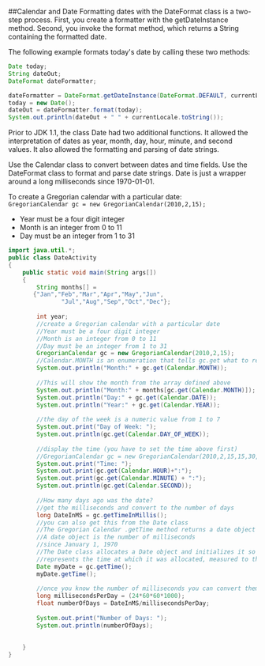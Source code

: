 ##Calendar and Date
Formatting dates with the DateFormat class is a two-step process. First, you create a formatter with the getDateInstance method. Second, you invoke the format method, which returns a String containing the formatted date. 

The following example formats today's date by calling these two methods:

```java
Date today;
String dateOut;
DateFormat dateFormatter;

dateFormatter = DateFormat.getDateInstance(DateFormat.DEFAULT, currentLocale);
today = new Date();
dateOut = dateFormatter.format(today);
System.out.println(dateOut + " " + currentLocale.toString());
```

Prior to JDK 1.1, the class Date had two additional functions. It allowed the interpretation of dates as year, month, day, hour, minute, and second values. It also allowed the formatting and parsing of date strings. 

Use the Calendar class to convert between dates and time fields. Use the DateFormat class to format and parse date strings. Date is just a wrapper around a long milliseconds since 1970-01-01.

To create a Gregorian calendar with a particular date:<br/>
```GregorianCalendar gc = new GregorianCalendar(2010,2,15);```

 * Year must be a four digit integer
 * Month is an integer from 0 to 11
 * Day must be an integer from 1 to 31


```java
import java.util.*;
public class DateActivity
{
	public static void main(String args[])
	{
	    String months[] = 
       {"Jan","Feb","Mar","Apr","May","Jun",
               "Jul","Aug","Sep","Oct","Dec"};
		
		int year;
		//create a Gregorian calendar with a particular date
		//Year must be a four digit integer
		//Month is an integer from 0 to 11
		//Day must be an integer from 1 to 31
		GregorianCalendar gc = new GregorianCalendar(2010,2,15);
        //Calendar.MONTH is an enumeration that tells gc.get what to return
		System.out.println("Month:" + gc.get(Calendar.MONTH));
		
        //This will show the month from the array defined above
		System.out.println("Month:" + months[gc.get(Calendar.MONTH)]);
		System.out.println("Day:" + gc.get(Calendar.DATE));
		System.out.println("Year:" + gc.get(Calendar.YEAR));
		
		//the day of the week is a numeric value from 1 to 7
		System.out.print("Day of Week: ");
		System.out.println(gc.get(Calendar.DAY_OF_WEEK));
		
		//display the time (you have to set the time above first)
		//GregorianCalendar gc = new GregorianCalendar(2010,2,15,15,30,0);
		System.out.print("Time: ");
		System.out.print(gc.get(Calendar.HOUR)+":");
		System.out.print(gc.get(Calendar.MINUTE) + ":");
		System.out.println(gc.get(Calendar.SECOND));
		
		//How many days ago was the date?
		//get the milliseconds and convert to the number of days
		long DateInMS = gc.getTimeInMillis();
		//you can also get this from the Date class
		//The Gregorian Calendar .getTime method returns a date object
		//A date object is the number of milliseconds
		//since January 1, 1970
		//The Date class allocates a Date object and initializes it so that it 
		//represents the time at which it was allocated, measured to the nearest millisecond.
		Date myDate = gc.getTime();
		myDate.getTime();
		
		//once you know the number of milliseconds you can convert them to the number of days
		long millisecondsPerDay = (24*60*60*1000);
		float numberOfDays = DateInMS/millisecondsPerDay;
		
		System.out.print("Number of Days: ");
		System.out.println(numberOfDays);
		
		
	}
}
```

	

